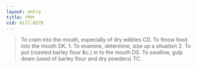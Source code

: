 ```yaml
---
layout: entry
title: འགམ་
vid: Hill:0276
---
```

> To cram into the mouth, especially of dry edibles CD. To throw food into the mouth DK. 1. To examine, determine, size up a situation 2. To put (roasted barley flour &c.) in to the mouth DS. To swallow, gulp down (used of barley flour and dry powders) TC.
